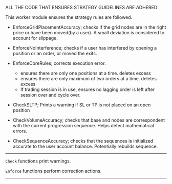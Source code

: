 
ALL THE CODE THAT ENSURES STRATEGY GUIDELINES ARE ADHERED

This worker module ensures the strategy rules are followed.

- EnforceGridPlacementAccuracy; checks if the grid nodes are in the right price or have been moved(by a user). A small deviation is considered to account for slippage.

- EnforceNoInterference; checks if a user has interfered by opening a position or an order, or moved the exits.

- EnforceCoreRules; corrects execution error. 
    - ensures there are only one positions at a time. deletes excess
    - ensures there are only maximum of two orders at a time. deletes excess
    - If trading session is in use, ensures no lagging order is left after session over and cycle over.

- CheckSLTP; Prints a warning if SL or TP is not placed on an open position

- CheckVolumeAccuracy; checks that base and nodes are correspondent with the current progression sequence. Helps detect mathematical errors.

- CheckSequenceAccuracy; checks that the sequences is initialized accurate to the user account balance. Potentially rebuilds sequence.

---

`Check` functions print warnings.

`Enforce` functions perform correction actions.

---
